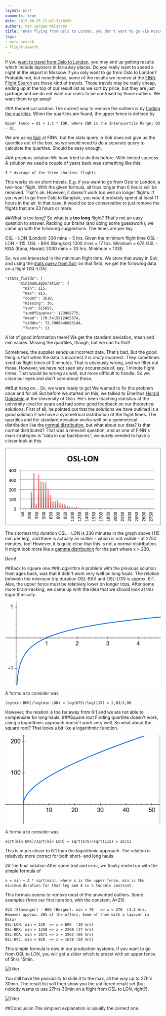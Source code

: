 ```yaml
---
layout: post
comments: true
date: 2015-06-05 22:47:32+0200
authors: Per Jørgen Walstrøm
title: "When flying from Oslo to London, you don't want to go via Moscow"
tags:
- meta-search
- flight-search
---
```

If you [want to travel from Oslo to London](http://www.finn.no/reise/flybilletter/resultat?tripType=roundtrip&requestedOrigin=OSL.METROPOLITAN_AREA&requestedDestination=LON.METROPOLITAN_AREA&requestedOrigin2=&requestedDestination2=&requestedDepartureDate=11.11.2015&requestedReturnDate=13.11.2015&numberOfAdults=1&numberOfChildren=0&cabinType=economy), you may end up getting results which include layovers in far-away places. Do you really want to spend a night at the airport in Moscow if you only want to go from Oslo to London? Probably not, but nonetheless, some of the results we receive at the [FINN Flight Search](http://www.finn.no/reise/flybilletter/) are those kind of travels. Those travels may be really cheap, ending up at the top of our result list as we sort by price, but they are just garbage and we do not want our users to be confused by those outliers. We want them to go away!

##A theoretical solution
The correct way to remove the outliers is by [finding the quartiles](http://en.wikipedia.org/wiki/Quartile). When the quartiles are found, the upper fence is defined by 
```
Upper fence = Q1 + 1.5 * IQR, where IQR is the Interquartile Range; Q3 - Q1.
```
We are using [Solr](http://lucene.apache.org/solr/) at FINN, but the stats query in Solr does not give us the quartiles out of the box, so we would need to do a separate query to calculate the quartiles. Should be easy enough.

##A previous solution
We have tried to do this before. With limited success. A solution we used a couple of years back was something like this:
```
3 * Average of the three shortest flights
```
This works ok on short travels. E.g. if you want to go from Oslo to London, a two-hour flight. With the given formula, all trips longer than 6 hours will be removed. That's ok. However, it doesn't work too well on longer flights. If you want to go from Oslo to Bangkok, you would probably spend at least 11 hours in the air. In that case, it would be too conservative to just remove the flights that are 33 hours or more.

##What is too long?
So what is a **too long** flight? That's not an easy question to answer. Racking our brains (and doing some guesswork), we came up with the following suggestions. The times are per leg:

OSL - LON (London) 300 mins = 5 hrs. Given the minimum flight time OSL - LON = 115.
OSL - BKK (Bangkok) 1000 mins = 17 hrs. Minimum = 674
OSL - KOA (Kona, Hawaii) 2000 mins = 33 hrs. Minimum = 1335

So, we are interested in the minimum flight time. We store that away in Solr, and using the [stats query from Solr](http://wiki.apache.org/solr/StatsComponent) on that field, we get the following data on a flight OSL-LON:

```
"stats_fields": {
      "minimumLegDuration": {
        "min": 115,
        "max": 815,
        "count": 3610,
        "missing": 36,
        "sum": 615655,
        "sumOfSquares": 123968775,
        "mean": 170.5415512465374,
        "stddev": 72.5080446083144,
        "facets": {}
```

A lot of good information there! We get the standard deviation, mean and min values. Missing the quartiles, though, but we can fix that! 

Sometimes, the supplier sends us incorrect data. That's bad. But the good thing is that when the data is incorrect it is *really* incorrect. They sometimes send us flight times of 0 minutes. That is obviously wrong, and we filter out those. However, we have *not* seen any occurences of, say, 1 minute flight times. That would be wrong as well, but more difficult to handle. So we close our eyes and don't care about those.

##But hang on...
So, we were ready to go! We wanted to fix this problem once and for all. But before we started on this, we talked to Emeritus [Harald Goldstein](http://www.sv.uio.no/econ/english/people/aca/haraldg/index.html) at the University of Oslo. He's been teaching statistics at the university level for years and had some good feedback on our theoretical solutions. First of all, he pointed out that the solutions we have outlined is a good solution if we have a symmetrical distribution of the flight times. The quartiles and the standard deviation works well on a symmetrical distribution like the [normal distribution](https://en.wikipedia.org/wiki/Normal_distribution), but what about our data? Is that normal distributed? That was a relevant question, and as one of FINN's main strategies is "data in our backbones", we surely needed to have a closer look at this.

![distribution](/images/2015-06-09-removing-long-travels-in-the-flight-search/osl_lon_distribution.png "tripDuration on the x-axis, number of occurences on the y-axis")

The shortest trip duration OSL - LON is 230 minutes in the graph above (115 min per leg), and there is actually an outlier - which is not visible - at 2750 minutes, too! However, it is quite clear that this is not a normal distribution. It might look more like a [gamma distribution](https://en.wikipedia.org/wiki/Gamma_distribution) for the part where x > 230. 

Darn!

##Back to square one
###Logarithm
A problem with the previous solution from ages back, was that it didn't work very well on long hauls. The relation between the minimum trip duration OSL-BKK and OSL-LON is approx. 6:1. Alas, the upper fence must be relatively lower on longer trips. After some more brain-racking, we came up with the idea that we should look at this logarithmically. 

![log](/images/2015-06-09-removing-long-travels-in-the-flight-search/log.png "a logartihmic graph")

A formula to consider was 
```
log(min BKK)/log(min LON) = log(675)/log(115) = 2,83/2,06
```
However, the relation is too far away from 6:1 and we are not able to compensate for long hauls.
###Square root
Finding quartiles doesn't work, using a logarithmic approach doesn't work very well. So what about the square root? That looks a bit like a logarithmic function.

![sqrt](/images/2015-06-09-removing-long-travels-in-the-flight-search/sqrt.png "Square root")

A formula to consider was 
```
sqrt(min BKK)/sqrt(min LON) = sqrt(675)/sqrt(115) = 26/11
```
This is much closer to 6:1 than the logarithmic approach. The relation is relatively more correct for both short- and long hauls. 

##The final solution
After some trial and error, we finally ended up with the simple formula of
```
x = min + A * sqrt(min), where x is the upper fence, min is the minimum duration for that leg and A is a tunable constant.
```

This formula seems to remove most of the unwanted outliers. Some examples (from our first iteration, with the constant, A=25)
```
SVG (Stavanger) - BGO (Bergen). min = 70   => x = 279  (4,5 hrs. Removes approx. 30% of the offers. Some of them with a layover in Oslo)
OSL-LON. min = 230  => x = 609  (10 hrs)
OSL-BKK. min = 1350 => x = 2269 (37 hrs)
OSL-KOA. min = 2671 => x = 3963 (66 hrs)
OSL-NYC. min = 920  => x = 1678 (28 hrs)
```

This simple formula is now in our production systems. If you want to go from OSL to LON, you will get a slider which is preset with an upper fence of 5hrs 15min.

![filter](/images/2015-06-09-removing-long-travels-in-the-flight-search/enabled_filter_.png "Enabled filter")

You still have the possibility to slide it to the max, all the way up to 27hrs 30min. The result list will then show you the unfiltered result set (but nobody wants to use 27hrs 30min on a flight from OSL to LON, right?).

![filter](/images/2015-06-09-removing-long-travels-in-the-flight-search/disabled_filter_.png "Disabled filter")

##Conclusion
The simplest explanation is usually the correct one.



